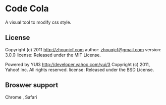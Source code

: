 Code Cola
======================
A visual tool to modify css style.

License
-------
Copyright (c) 2011 http://zhouqicf.com
author: zhouqicf@gmail.com
version: 3.0.0
license: Released under the MIT License.

Powered by YUI3
http://developer.yahoo.com/yui/3
Copyright (c) 2011, Yahoo! Inc. All rights reserved.
license: Released under the BSD License.

Broswer support
---------------
Chrome , Safari
